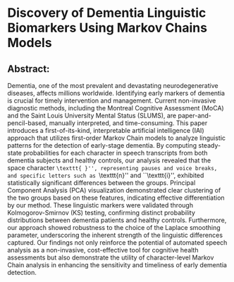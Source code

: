 # Discovery of Dementia Linguistic Biomarkers Using Markov Chains Models
## Abstract:
Dementia, one of the most prevalent and devastating neurodegenerative diseases, affects millions worldwide. Identifying early markers of dementia is crucial for timely intervention and management. Current non-invasive diagnostic methods, including the Montreal Cognitive Assessment (MoCA) and the Saint Louis University Mental Status (SLUMS), are paper-and-pencil-based, manually interpreted, and time-consuming. This paper introduces a first-of-its-kind, interpretable artificial intelligence (IAI) approach that utilizes first-order Markov Chain models to analyze linguistic patterns for the detection of early-stage dementia. By computing steady-state probabilities for each character in speech transcripts from both dementia subjects and healthy controls, our analysis revealed that the space character ``\texttt{ }'', representing pauses and voice breaks, and specific letters such as ``\texttt{n}'' and ``\texttt{i}'', exhibited statistically significant differences between the groups. Principal Component Analysis (PCA) visualization demonstrated clear clustering of the two groups based on these features, indicating effective differentiation by our method. These linguistic markers were validated through Kolmogorov-Smirnov (KS) testing, confirming distinct probability distributions between dementia patients and healthy controls. Furthermore, our approach showed robustness to the choice of the Laplace smoothing parameter, underscoring the inherent strength of the linguistic differences captured. Our findings not only reinforce the potential of automated speech analysis as a non-invasive, cost-effective tool for cognitive health assessments but also demonstrate the utility of character-level Markov Chain analysis in enhancing the sensitivity and timeliness of early dementia detection.
